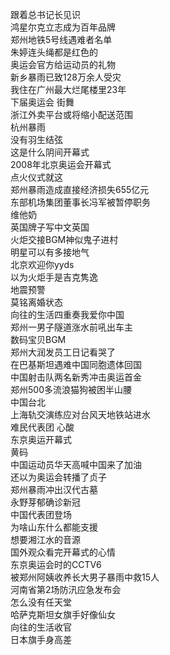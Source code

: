 跟着总书记长见识  
鸿星尔克立志成为百年品牌  
郑州地铁5号线遇难者名单  
朱婷连头绳都是红色的  
奥运会官方给运动员的礼物  
新乡暴雨已致128万余人受灾  
我住在广州最大烂尾楼里23年  
下届奥运会 街舞  
浙江外卖平台或将缩小配送范围  
杭州暴雨  
没有羽生结弦  
这是什么阴间开幕式  
2008年北京奥运会开幕式  
点火仪式就这  
郑州暴雨造成直接经济损失655亿元  
东部机场集团董事长冯军被暂停职务  
维他奶  
英国牌子写中文英国  
火炬交接BGM神似鬼子进村  
明星可以有多接地气  
北京欢迎你yyds  
以为火炬手是吉克隽逸  
地震预警  
莫铭离婚状态  
向往的生活四重奏我爱你中国  
郑州一男子隧道涨水前吼出车主  
数码宝贝BGM  
郑州大润发员工日记看哭了  
在巴基斯坦遇难中国同胞遗体回国  
中国射击队两名新秀冲击奥运首金  
郑州500多流浪猫狗被困半山腰  
中国台北  
上海轨交演练应对台风天地铁站进水  
难民代表团 心酸  
东京奥运开幕式  
黄码  
中国运动员华天高喊中国来了加油  
还以为奥运会转播了贞子  
郑州暴雨冲出汉代古墓  
永野芽郁确诊新冠  
中国代表团登场  
为啥山东什么都能支援  
想要湘江水的音源  
国外观众看完开幕式的心情  
东京奥运会时的CCTV6  
被郑州阿姨收养长大男子暴雨中救15人  
河南省第2场防汛应急发布会  
怎么没有任天堂  
哈萨克斯坦女旗手好像仙女  
向往的生活收官  
日本旗手身高差  
